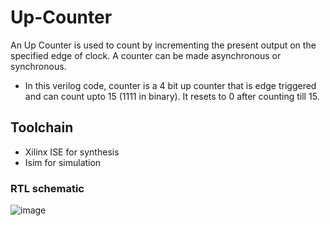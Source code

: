 # Up-Counter
An Up Counter is used to count by incrementing the present output on the specified edge of clock. A counter can be made asynchronous or synchronous.
* In this verilog code, counter is a 4 bit up counter that is edge triggered and can count upto 15 (1111 in binary). It resets to 0 after counting till 15.

## Toolchain
* Xilinx ISE for synthesis
* Isim for simulation

### RTL schematic
![image](https://user-images.githubusercontent.com/76483382/219962530-fe76a2f1-f899-46d4-958b-482f0815fc0c.png)
